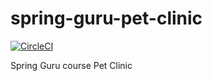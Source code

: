 # spring-guru-pet-clinic

[![CircleCI](https://circleci.com/gh/kolodziejgrzegorz/spring-guru-pet-clinic.svg?style=svg)](https://circleci.com/gh/kolodziejgrzegorz/spring-guru-pet-clinic)

Spring Guru course Pet Clinic
